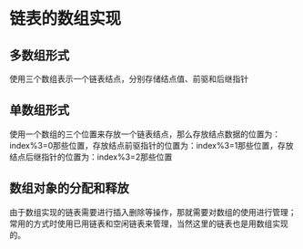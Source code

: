 # 链表的数组实现

## 多数组形式
使用三个数组表示一个链表结点，分别存储结点值、前驱和后继指针

## 单数组形式
使用一个数组的三个位置来存放一个链表结点，那么存放结点数据的位置为：index%3=0那些位置，存放结点前驱指针的位置为：index%3=1那些位置，存放结点后继指针的位置为：index%3=2那些位置

## 数组对象的分配和释放
由于数组实现的链表需要进行插入删除等操作，那就需要对数组的使用进行管理；
常用的方式时使用已用链表和空闲链表来管理，当然这里的链表也是用数组实现的。